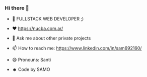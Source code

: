 ### Hi there 👋


- 🌱 FULLSTACK WEB DEVELOPER  ;)

- ♥ https://nucba.com.ar/ 

- 💬 Ask me about other private projects
- 📫 How to reach me: https://www.linkedin.com/in/sam692160/
- 😄 Pronouns: Santi
- ☻ Code by SAMO 

